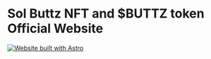 # Sol Buttz NFT and $BUTTZ token Official Website

[![Website built with Astro](https://astro.badg.es/v1/built-with-astro.svg)](https://astro.build)

